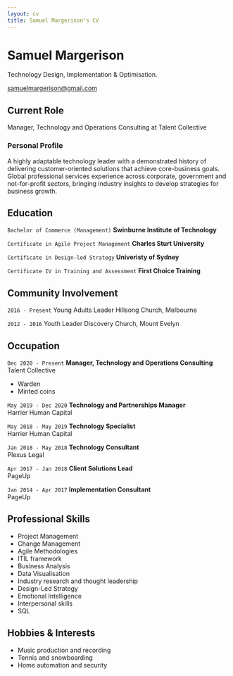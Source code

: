 ```yaml
---
layout: cv
title: Samuel Margerison's CV
---
```

# Samuel Margerison
Technology Design, Implementation & Optimisation.

<div id="webaddress">
<a href="mailto:samuelmargerison@gmail.com">samuelmargerison@gmail.com</a>
</div>


## Current Role

Manager, Technology and Operations Consulting at Talent Collective

### Personal Profile

A highly adaptable technology leader with a demonstrated history of delivering customer-oriented solutions that achieve core-business goals. Global professional services experience across corporate, government and not-for-profit sectors, bringing industry insights to develop strategies for business growth.

## Education

`Bachelor of Commerce (Management)`
__Swinburne Institute of Technology__

`Certificate in Agile Project Management`
__Charles Sturt University__

`Certificate in Design-led Strategy`
__Univeristy of Sydney__

`Certificate IV in Training and Assessment`
__First Choice Training__

## Community Involvement

`2016 - Present`
Young Adults Leader
Hillsong Church, Melbourne

`2012 - 2016`
Youth Leader
Discovery Church, Mount Evelyn

## Occupation

`Dec 2020 - Present`
__Manager, Technology and Operations Consulting__  
Talent Collective
- Warden
- Minted coins

`May 2019 - Dec 2020`
__Technology and Partnerships Manager__  
Harrier Human Capital

`May 2018 - May 2019`
__Technology Specialist__  
Harrier Human Capital

`Jan 2018 - May 2018`
__Technology Consultant__  
Plexus Legal

`Apr 2017 - Jan 2018`
__Client Solutions Lead__  
PageUp

`Jan 2014 - Apr 2017`
__Implementation Consultant__  
PageUp

## Professional Skills

* Project Management
* Change Management
* Agile Methodologies
* ITIL framework
* Business Analysis
* Data Visualisation
* Industry research and thought leadership
* Design-Led Strategy
* Emotional Intelligence
* Interpersonal skills
* SQL

## Hobbies & Interests

- Music production and recording<br>
- Tennis and snowboarding<br>
- Home automation and security<br>


<!-- ### Footer

Last updated: Jan 2021 -->



